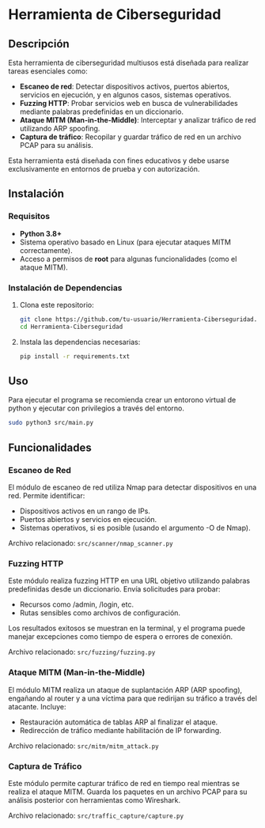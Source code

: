 # Herramienta de Ciberseguridad

## Descripción

Esta herramienta de ciberseguridad multiusos está diseñada para realizar tareas esenciales como:

- **Escaneo de red**: Detectar dispositivos activos, puertos abiertos, servicios en ejecución, y en algunos casos, sistemas operativos.
- **Fuzzing HTTP**: Probar servicios web en busca de vulnerabilidades mediante palabras predefinidas en un diccionario.
- **Ataque MITM (Man-in-the-Middle)**: Interceptar y analizar tráfico de red utilizando ARP spoofing.
- **Captura de tráfico**: Recopilar y guardar tráfico de red en un archivo PCAP para su análisis.

Esta herramienta está diseñada con fines educativos y debe usarse exclusivamente en entornos de prueba y con autorización.


## Instalación

### Requisitos

- **Python 3.8+**
- Sistema operativo basado en Linux (para ejecutar ataques MITM correctamente).
- Acceso a permisos de **root** para algunas funcionalidades (como el ataque MITM).

### Instalación de Dependencias

1. Clona este repositorio:

   ```bash
   git clone https://github.com/tu-usuario/Herramienta-Ciberseguridad.git
   cd Herramienta-Ciberseguridad
   ```

2. Instala las dependencias necesarias:

    ```bash
    pip install -r requirements.txt
    ```


## Uso

Para ejecutar el programa se recomienda crear un entorono virtual de python y ejecutar con privilegios a través del entorno.

```bash
sudo python3 src/main.py
```

## Funcionalidades

### Escaneo de Red

El módulo de escaneo de red utiliza Nmap para detectar dispositivos en una red. Permite identificar:

- Dispositivos activos en un rango de IPs.
- Puertos abiertos y servicios en ejecución.
- Sistemas operativos, si es posible (usando el argumento -O de Nmap).

Archivo relacionado: `src/scanner/nmap_scanner.py`

### Fuzzing HTTP

Este módulo realiza fuzzing HTTP en una URL objetivo utilizando palabras predefinidas desde un diccionario. Envía solicitudes para probar:

- Recursos como /admin, /login, etc.
- Rutas sensibles como archivos de configuración.

Los resultados exitosos se muestran en la terminal, y el programa puede manejar excepciones como tiempo de espera o errores de conexión.

Archivo relacionado: `src/fuzzing/fuzzing.py`

### Ataque MITM (Man-in-the-Middle)

El módulo MITM realiza un ataque de suplantación ARP (ARP spoofing), engañando al router y a una víctima para que redirijan su tráfico a través del atacante. Incluye:

- Restauración automática de tablas ARP al finalizar el ataque.
- Redirección de tráfico mediante habilitación de IP forwarding.

Archivo relacionado: `src/mitm/mitm_attack.py`

### Captura de Tráfico

Este módulo permite capturar tráfico de red en tiempo real mientras se realiza el ataque MITM. Guarda los paquetes en un archivo PCAP para su análisis posterior con herramientas como Wireshark.

Archivo relacionado: `src/traffic_capture/capture.py`
